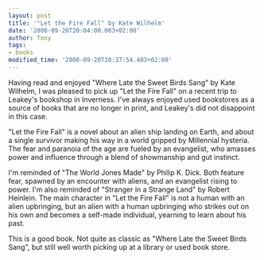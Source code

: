 ```yaml
---
layout: post
title: '"Let the Fire Fall" by Kate Wilhelm'
date: '2008-09-20T20:04:00.003+02:00'
author: Tony
tags:
- books
modified_time: '2008-09-20T20:37:54.403+02:00'
---
```


Having read and enjoyed "Where Late the Sweet Birds Sang" by Kate Wilhelm, I was
pleased to pick up "Let the Fire Fall" on a recent trip to Leakey's bookshop in
Inverness. I've always enjoyed used bookstores as a source of books that are no
longer in print, and Leakey's did not disappoint in this case.

"Let the Fire Fall" is a novel about an alien ship landing on Earth, and about a
single survivor making his way in a world gripped by Millennial hysteria. The
fear and paranoia of the age are fueled by an evangelist, who amasses power and
influence through a blend of showmanship and gut instinct.

I'm reminded of "The World Jones Made" by Philip K. Dick. Both feature fear,
spawned by an encounter with aliens, and an evangelist rising to power. I'm
also reminded of "Stranger in a Strange Land" by Robert Heinlein. The main
character in "Let the Fire Fall" is not a human with an alien upbringing, but an
alien with a human upbringing who strikes out on his own and becomes a self-made
individual, yearning to learn about his past.

This is a good book. Not quite as classic as "Where Late the Sweet Birds Sang",
but still well worth picking up at a library or used book store.